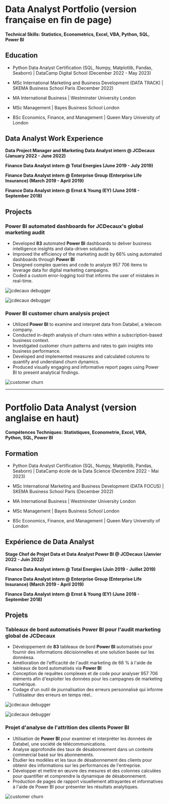 # Data Analyst Portfolio (version française en fin de page)

#### Technical Skills: Statistics, Econometrics, Excel, VBA, Python, SQL, Power BI

## Education
- Python Data Analyst Certification (SQL, Numpy, Matplotlib, Pandas, Seaborn) | DataCamp Digital School (December 2022 - May 2023)	
- MSc International Marketing and Business Development (DATA TRACK) | SKEMA Business School Paris (December 2022)
- MA International Business | Westminster University London
               		
- MSc Management | Bayes Business School London 			        		
- BSc Economics, Finance, and Management | Queen Mary University of London


## Data Analyst Work Experience
**Data Project Manager and Marketing Data Analyst intern @ JCDecaux (January 2022 - June 2022)**


**Finance Data Analyst intern @ Total Energies (June 2019 - July 2019)**


**Finance Data Analyst intern @ Enterprise Group (Enterprise Life Insurance) (March 2019 - April 2019)**


**Finance Data Analyst intern @ Ernst & Young (EY) (June 2018 - September 2018)**



## Projects
### Power BI automated dashboards for JCDecaux's global marketing audit


- Developed **83** automated **Power BI** dashboards to deliver business intelligence insights and data-driven solutiona. 
- Improved the efficiency of the marketing audit by 66% using automated dashboards through **Power BI**
- Designed complex queries and code to analyze 957 706 items to leverage data for digital marketing campaigns.
- Coded a custom error-logging tool that informs the user of mistakes in real-time.


![jcdecaux debugger](/assets/img/2.PNG)


![jcdecaux debugger](/assets/img/4.PNG)


### Power BI customer churn analysis project


- Utilized **Power BI** to examine and interpret data from Databel, a telecom company.
- Conducted in-depth analysis of churn rates within a subscription-based business context.
- Investigated customer churn patterns and rates to gain insights into business performance.
- Developed and implemented measures and calculated columns to quantify and understand churn dynamics.
- Produced visually engaging and informative report pages using Power BI to present analytical findings.




![customer churn](/assets/img/5.PNG)




------------------------------------------------------------------------------------------------------------------------------------------------------------------




# Portfolio Data Analyst (version anglaise en haut)

#### Compétences Techniques: Statistiques, Econometrie, Excel, VBA, Python, SQL, Power BI

## Formation
- Python Data Analyst Certification (SQL, Numpy, Matplotlib, Pandas, Seaborn) | DataCamp école de la Data Science (Decembre 2022 - Mai 2023)	
- MSc International Marketing and Business Development (DATA FOCUS) | SKEMA Business School Paris (December 2022)
- MA International Business | Westminster University London
               		
- MSc Management | Bayes Business School London 			        		
- BSc Economics, Finance, and Management | Queen Mary University of London


## Expérience de Data Analyst
**Stage Chef de Projet Data et Data Analyst Power BI @ JCDecaux (Janvier 2022 - Juin 2022)**


**Finance Data Analyst intern @ Total Energies (Juin 2019 - Juillet 2019)**


**Finance Data Analyst intern @ Enterprise Group (Enterprise Life Insurance) (March 2019 - April 2019)**


**Finance Data Analyst intern @ Ernst & Young (EY) (June 2018 - September 2018)**


## Projets
### Tableaux de bord automatisés Power BI pour l'audit marketing global de JCDecaux


- Développement de **83** tableaux de bord **Power BI** automatisés pour fournir des informations décisionnelles et une solution basée sur les donnéesa.
- Amélioration de l'efficacité de l'audit marketing de 66 % à l'aide de tableaux de bord automatisés via **Power BI**
- Conception de requêtes complexes et de code pour analyser 957 706 éléments afin d'exploiter les données pour les campagnes de marketing numérique.
- Codage d'un outil de journalisation des erreurs personnalisé qui informe l'utilisateur des erreurs en temps réel..


![jcdecaux debugger](/assets/img/2.PNG)


![jcdecaux debugger](/assets/img/4.PNG)


### Projet d'analyse de l'attrition des clients Power BI

- Utilisation de **Power BI** pour examiner et interpréter les données de Databel, une société de télécommunications.
- Analyse approfondie des taux de désabonnement dans un contexte commercial basé sur les abonnements.
- Étudier les modèles et les taux de désabonnement des clients pour obtenir des informations sur les performances de l'entreprise.
- Développer et mettre en œuvre des mesures et des colonnes calculées pour quantifier et comprendre la dynamique de désabonnement.
- Production de pages de rapport visuellement attrayantes et informatives à l'aide de Power BI pour présenter les résultats analytiques.


![customer churn](/assets/img/5.PNG)


